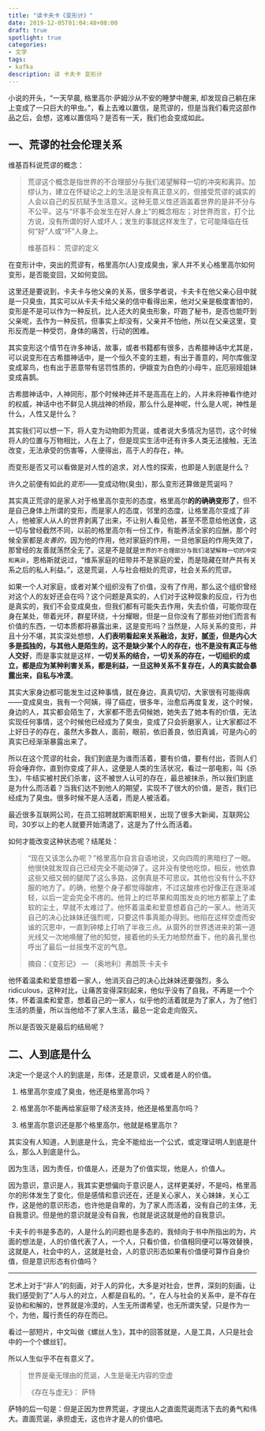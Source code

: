 ```yaml
---
title: "读卡夫卡《变形计》"
date: 2019-12-05T01:04:48+08:00
draft: true
spotlight: true
categories:
- 文学
tags:
- kafka
description: 读 卡夫卡 变形计
---
```


小说的开头，“一天早晨, 格里高尔·萨姆沙从不安的睡梦中醒来, 却发现自己躺在床上变成了一只巨大的甲虫。”，看上去难以置信，是荒谬的，但是当我们看完这部作品之后，会想，这难以置信吗？是否有一天，我们也会变成如此。

## 一、**荒谬的社会伦理关系**

维基百科说荒谬的概念：

> 荒谬这个概念是指世界的不合理部分与我们渴望解释一切的冲突和离异。加缪认为，建立在怀疑论之上的生活是没有真正意义的，但接受荒谬的诚实的人会以自己的反抗赋予生活意义。这种无意义性还涵盖着世界的是非不分与不公平。这与“坏事不会发生在好人身上”的概念相左；对世界而言，打个比方说，没有所谓的好人或坏人；发生的事就这样发生了，它可能降临在任何“好”人或“坏”人身上。
>
> 维基百科： 荒谬的定义

在变形计中，突出的荒谬有，格里高尔(人)变成臭虫，家人并不关心格里高尔如何变形，是否能变回，又如何变回。

这里还是要说到，卡夫卡与他父亲的关系，很多学者说，卡夫卡在他父亲心目中就是一只臭虫，其实可以从卡夫卡给父亲的信中看得出来，他对父亲是极度害怕的，变形是不是可以作为一种反抗，比人还大的臭虫形象，吓跑了秘书，是否也能吓到父亲呢，去作为一种反抗，但事实上却没有，父亲并不怕他，所以在父亲这里，变形反而是一种受罚，身体的痛苦，行动的困难。

其实变形这个情节在许多神话，故事，或者书籍都有很多，古希腊神话中尤其是，可以说变形在古希腊神话中，是一个恒久不变的主题，有出于善意的，阿尔库俄涅变成翠鸟，也有出于恶意带有惩罚性质的，伊娥变为白色的小母牛，庇厄丽娅姐妹变成喜鹊。

古希腊神话中，人神同形，那个时候神还并不是高高在上的，人并未将神看作绝对的权威，神话中也不鲜见人挑战神的桥段，那么什么是神呢，什么是人呢，神性是什么，人性又是什么？

其实我们可以想一下，将人变为动物即为荒诞，或者说大多情况为惩罚，这个时候将人的位置与万物相比，人在上了，但是现实生活中还有许多人类无法接触，无法改变，无法承受的伤害等，人便得出，高于人的存在，神。

而变形是否又可以看做是对人性的追求，对人性的探索，也即是人到底是什么？

许久之前便有如此的*变形*——变成动物(臭虫)，那么变形还算做是荒诞吗？

其实真正荒谬的是家人对于格里高尔变形的态度，格里高尔**的的确确变形了**，但不是自己身体上所谓的变形，而是家人的态度，邻里的态度，让格里高尔变成了非人，他被家人从人的世界剥离了出来，不让别人看见他，甚至不愿意给他送食，这一切与曾经截然不同，以前的格里高尔有一份工作，有能养活全家的应酬，那个时候全家都是*友善的*，因为他的作用，他对家庭的作用，一旦他家庭的作用失效了，那曾经的友善就荡然全无了。这是不是就是`世界的不合理部分与我们渴望解释一切的冲突和离异`，恩格斯就说过，“维系家庭的纽带并不是家庭的爱，而是隐藏在财产共有关系之后的私人利益。”，这是荒诞，人与社会相处的荒谬，社会关系的荒谬。

如果一个人对家庭，或者对某个组织没有了价值，没有了作用，那么这个组织曾经对这个人的友好还会在吗？这个问题是真实的，人们对于这种现象的反应，行为也是真实的，我们不会变成臭虫，但我们都有可能失去作用，失去价值，可能你现在身在某处，带着光环，群星环绕，十分耀眼，但是一旦你没有了那些对他们而言有价值的东西，一切本质都将暴露出来，这是变形吗？当然是，人际关系的变形，并且十分不堪，其实深处想想，**人们表明看起来关系融洽，友好，腻歪，但是内心大多是孤独的，与其他人是陌生的，这不是缺少某个人的存在，也不是没有真正与他人交好**，而是事实就是这样，**一切关系的结合，一切关系的存在，一切组织的成立，都是应为某种利害关系，都是利益，一旦这种关系不复存在，人的真实就会暴露出来，自私与冷漠**。

其实大家身边都可能发生过这种事情，就在身边，真真切切，大家很有可能得病——变成臭虫，我有一个阿姨，得了癌症，很多年，治愈后再度复发，这个时候，身边的人，其实都会陌生了，大家都不愿去伺候她，她失去了她本有的价值，无法实现任何事情，这个时候他已经成为了臭虫，变成了只会折磨家人，让大家都过不上好日子的存在，虽然大多数人，面前，眼前，依旧善良，依旧真诚，可是内心的真实已经渐渐暴露出来了。

所以在这个荒谬的社会，我们到底是为谁而活着，要有价值，要有付出，否则人们将会唾弃你，直到你变成了非人，这便是人类的生活状况，看过一部电影，叫《杀生》，牛结实被村民们杀害，这不被世人认可的存在，最总被抹杀，所以我们到底是为什么而活着？当我们达不到他人的期望，实现不了很大的价值，是否，我们已经成为了臭虫。很多时候不是人活着，而是人被活着。

最近很多互联网公司，在员工招聘就职离职相关，出现了很多大新闻，互联网公司，30岁以上的老人就要开始清退了，这是为了什么而活着。

如何才能改变这种状态呢？结尾处：

> “现在又该怎么办呢？”格里高尔自言自语地说，又向四周的黑暗扫了一眼。他很快就发现自己已经完全不能动弹了。这并没有使他吃惊，相反，他依靠这些又细又弱的腿爬了这么多路，这倒真是不可思议。其他也没有什么不舒服的地方了。的确，他整个身子都觉得酸疼，不过这酸疼也好像正在逐渐减轻，以后一定会完全不疼的。他背上的烂苹果和周围发炎的地方都蒙上了柔软的尘土，早就不太难过了。他怀着温柔和爱意想着自己的一家人。他消灭自己的决心比妹妹还强烈呢，只要这件事真能办得到。他陷在这样空虚而安谧的沉思中，一直到钟楼上打响了半夜三点。从窗外的世界透进来的第一道光线又一次地唤醒了他的知觉，接着他的头无力地颓然垂下，他的鼻孔里也呼出了最后一丝摇曳不定的气息。
>
> 摘自：《变形记》 — 〔奥地利〕弗朗茨·卡夫卡

他怀着温柔和爱意想着一家人，他消灭自己的决心比妹妹还要强烈，多么ridiculous，这种对比，让痛苦变得深刻起来，他似乎没有了自我，不再是一个个体，怀着温柔和爱意，想着自己的一家人，似乎他的活着就是为了家人，为了他们生活的质量，所以当他给不了家人生活，最总一定会走向毁灭。

所以是否毁灭是最后的结局呢？

## 二、人到底是什么

决定一个是这个人的到底是，形体，还是意识，又或者是人的价值。

1. 格里高尔变成了臭虫，他还是格里高尔吗？

2. 格里高尔不能再给家庭带了经济支持，他还是格里高尔吗？

3. 格里高尔意识还是那个格里高尔，他就是格里高尔？

其实没有人知道，人到底是什么，完全不能给出一个公式，或定理证明人到底是什么，那么人到底是什么。

因为生活，因为责任，价值是人，还是为了价值实现，他是人，价值人。

因为意识，意识是人，我其实更想偏向于意识是人，这样更美好，不是吗，格里高尔的形体发生了变化，但是感情和意识还在，还是关心家人，关心妹妹，关心工作，这是他的意识形态，也许他是自卑的，为了家人而活着，没有自己的主体，无自我意识。但是他的意识就是没有自我，也就是说这就是他的自我意识。

卡夫卡的书是多态的，人是什么的问题也是多态的，我倾向于书中所指出的为，片面的想法是，人的价值代表了人，一个人，只看价值，价值相同便可以等效替换，这就是人，社会中的人，这就是社会，人的意识形态如果有价值便可算作自身价值，但是意识形态有价值吗？

----------------------------------

艺术上对于“非人”的刻画，对于人的异化，大多是对社会，世界，深刻的刻画，让我们感受到了”人与人的对立，人都是自私的。“，在人与社会的关系中，是不存在妥协和和解的，世界就是冷漠的，人生无所谓希望，也无所谓失望，只是作为一个，为他，履行责任的存在而已。

看过一部短片，中文叫做《螺丝人生》，其中的回答就是，人是工具，人只是社会中的一个个螺丝钉。

所以人生似乎不在有意义了。

> 世界是毫无理由的荒诞，人生是毫无内容的空虚
>
> 《存在与虚无》： 萨特

萨特的后一句是：但是正因为世界荒诞，才提出人之直面荒诞而活下去的勇气和伟大。直面荒诞，承担虚无，这也许才是人的价值吧。
